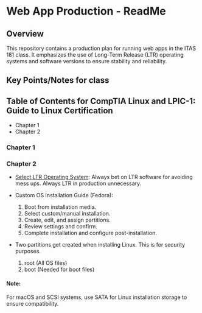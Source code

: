 # Web App Production - ReadMe

## Overview

This repository contains a production plan for running web apps in the ITAS 181 class. It emphasizes the use of Long-Term Release (LTR) operating systems and software versions to ensure stability and reliability.

## Key Points/Notes for class

## Table of Contents for CompTIA Linux and LPIC-1: Guide to Linux Certification

- Chapter 1
- Chapter 2

### Chapter 1

### Chapter 2

- [Select LTR Operating System](#select-ltr-operating-system): Always bet on LTR software for avoiding mess ups. Always LTR in production unnecessary.
- Custom OS Installation Guide (Fedora):

  1. Boot from installation media.
  2. Select custom/manual installation.
  3. Create, edit, and assign partitions.
  4. Review settings and confirm.
  5. Complete installation and configure post-installation.
  
- Two partitions get created when installing Linux. This is for security purposes.
  1. root (All OS files)
  2. boot (Needed for boot files)

#### Note:

For macOS and SCSI systems, use SATA for Linux installation storage to ensure compatibility.